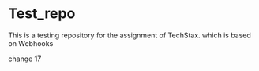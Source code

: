 # Test_repo
This is a testing repository for the assignment of TechStax. which is based on Webhooks

change 17
